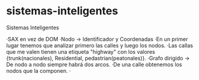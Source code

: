 # sistemas-inteligentes
Sistemas Inteligentes

·SAX en vez de DOM
·Nodo -> Identificador y Coordenadas
·En un primer lugar tenemos que analizar primero las calles y luego los nodos.
·Las callas que me valen tienen una etiqueta "highway" con los valores {trunk(nacionales),                             Residential, pedastrian(peatonales)}.
·Grafo dirigido -> De nodo a nodo siempre habrá dos arcos.
·De una calle obtenemos los nodos que la componen.
·
